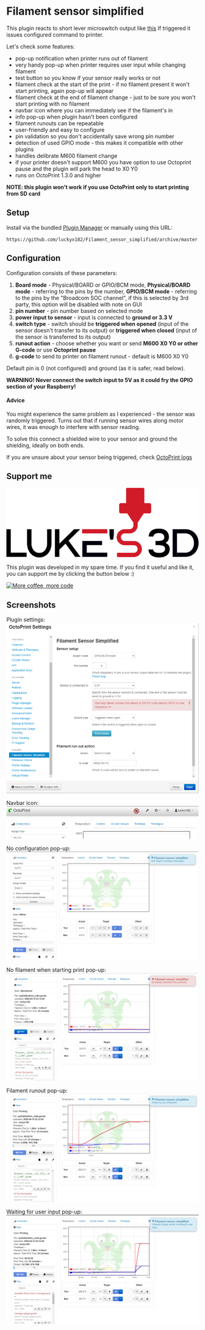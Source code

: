 # Filament sensor simplified

This plugin reacts to short lever microswitch output like [this](https://chinadaier.en.made-in-china.com/product/ABVJkvyMAqcT/China-1A-125VAC-on-off-Kw10-Mini-Micro-Mouse-Switch.html)
If triggered it issues configured command to printer.

Let's check some features:
* pop-up notification when printer runs out of filament
* very handy pop-up when printer requires user input while changing filament
* test button so you know if your sensor really works or not
* filament check at the start of the print - if no filament present it won't start printing, again pop-up will appear
* filament check at the end of filament change - just to be sure you won't start printing with no filament
* navbar icon where you can immediately see if the filament's in
* info pop-up when plugin hasn't been configured
* filament runouts can be repeatable
* user-friendly and easy to configure
* pin validation so you don't accidentally save wrong pin number
* detection of used GPIO mode - this makes it compatible with other plugins
* handles delibrate M600 filament change
* if your printer doesn't support M600 you have option to use Octoprint pause and the plugin will park the head to X0 Y0
* runs on OctoPrint 1.3.0 and higher

**NOTE: this plugin won't work if you use OctoPrint only to start printing from SD card**

## Setup

Install via the bundled [Plugin Manager](https://docs.octoprint.org/en/master/bundledplugins/pluginmanager.html)
or manually using this URL:

    https://github.com/luckyx182/Filament_sensor_simplified/archive/master.zip

## Configuration

Configuration consists of these parameters:
1. **Board mode** - Physical/BOARD or GPIO/BCM mode, **Physical/BOARD mode** - referring to the pins by the number, **GPIO/BCM mode** - referring to the pins
by the "Broadcom SOC channel", if this is selected by 3rd party, this option will be disabled with note on GUI
2. **pin number** - pin number based on selected mode
3. **power input to sensor** - input is connected to **ground or 3.3 V**
4. **switch type** - switch should be **triggered when opened** (input of the sensor doesn't transfer to its output) or **triggered when closed** (input of the sensor is transferred to its output)
5. **runout action** - choose whether you want or send **M600 X0 Y0 or other G-code** or use **Octoprint pause**
5. **g-code** to send to printer on filament runout - default is M600 X0 Y0

Default pin is 0 (not configured) and ground (as it is safer, read below).

**WARNING! Never connect the switch input to 5V as it could fry the GPIO section of your Raspberry!**

#### Advice

You might experience the same problem as I experienced - the sensor was randomly triggered. Turns out that if running sensor wires along motor wires, it was enough to interfere with sensor reading.

To solve this connect a shielded wire to your sensor and ground the shielding, ideally on both ends.

If you are unsure about your sensor being triggered, check [OctoPrint logs](https://community.octoprint.org/t/where-can-i-find-octoprints-and-octopis-log-files/299)

## Support me

![Luke's 3D](screenshots/Lukes_3D_logo.png "Luke's 3D")

This plugin was developed in my spare time.
If you find it useful and like it, you can support me by clicking the button below :)

[![More coffee, more code](https://www.paypalobjects.com/en_US/i/btn/btn_donate_SM.gif)](https://www.paypal.com/cgi-bin/webscr?cmd=_s-xclick&hosted_button_id=5L758LYSUGHW4&source=url)

## Screenshots

Plugin settings:
![plugin_settings](screenshots/settings.png "Plugin settings")

Navbar icon:
![plugin_settings](screenshots/navbar-icon.png "Plugin settings")

No configuration pop-up:
![no_config_pop-up](screenshots/no_conf_popup.png "No configuration pop-up")

No filament when starting print pop-up:
![start_no_filament_popup](screenshots/no_filament.png "Start with no filament pop-up")

Filament runout pop-up:
![no_filament_popup](screenshots/filament_runout.png "No filament pop-up")

Waiting for user input pop-up:
![user_input_popup](screenshots/waiting_for_user_input.png "User input required pop-up")
